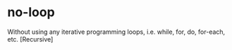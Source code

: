 # no-loop
Without using any iterative programming loops, i.e. while, for, do, for-each, etc. [Recursive]
